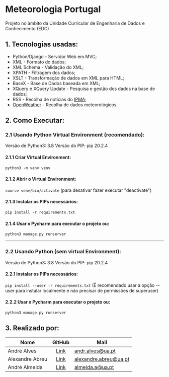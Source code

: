 # Meteorologia Portugal

Projeto no âmbito da Unidade Curricular de Engenharia de Dados e Conhecimento (EDC)

## 1. Tecnologias usadas:
- Python/Django - Servidor Web em MVC;
- XML - Formato do dados;
- XML Schema - Validação do XML;
- XPATH - Filtragem dos dados;
- XSLT - Transformação de dados em XML para HTML;
- BaseX - Base de Dados baseada em XML;
- XQuery e XQuery Update - Pesquisa e gestão dos dados na base de dados;
- RSS - Recolha de notícias do [IPMA](http://www.ipma.pt/pt/produtoseservicos/index.jsp?page=rss.xml);
- [OpenWeather](api.openweathermap.org/) - Recolha de dados meteorológicos.

## 2. Como Executar:

### 2.1 Usando Python Virtual Environment (recomendado):
Versão de Python3: 3.8
Versão do PIP: pip 20.2.4

#### 2.1.1 Criar Virtual Environment:
`python3 -m venv venv`

#### 2.1.2 Abrir o Virtual Environment:
`source venv/bin/activate` (para desativar fazer executar "deactivate")

#### 2.1.3 Instalar os PIPs necessários:
`pip install -r requirements.txt`

#### 2.1.4 Usar o Pycharm para executar o projeto ou:
`python3 manage.py runserver`

---
### 2.2 Usando Python (sem virtual Environment):
Versão de Python3: 3.8
Versão do PIP: pip 20.2.4

#### 2.2.1 Instalar os PIPs necessários:
`pip install --user -r requirements.txt`
(É recomendado usar a opção --user para instalar localmente e não precisar de permissões de superuser)

#### 2.2.2 Usar o Pycharm para executar o projeto ou:
`python3 manage.py runserver`

## 3. Realizado por:

| Nome            | GitHub        | Mail |
| --------------- |:-------------:| -----|
| André Alves     | [Link](https://github.com/andralves717)| andr.alves@ua.pt |
| Alexandre Abreu | [Link](https://github.com/afabreu)| alexandre.abreu@ua.pt |
| André Almeida   | [Link](https://github.com/Almeida-a)| almeida.a@ua.pt |
